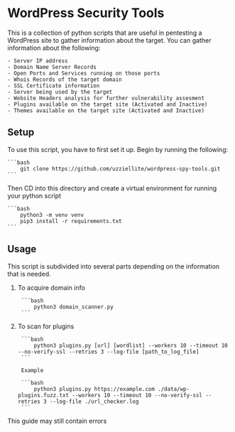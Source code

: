 # WordPress Security Tools

This is a collection of python scripts that are useful in pentesting a WordPress site to gather information about the target.
You can gather information about the following:

    - Server IP address
    - Domain Name Server Records
    - Open Ports and Services running on those ports
    - Whois Records of the target domain
    - SSL Certificate information
    - Server being used by the target
    - Website Headers analysis for further vulnerability assesment
    - Plugins available on the target site (Activated and Inactive)
    - Themes available on the target site (Activated and Inactive)

## Setup

To use this script, you have to first set it up. Begin by running the following:

    ```bash
        git clone https://github.com/uzziellite/wordpress-spy-tools.git
    ```
Then CD into this directory and create a virtual environment for running your python script

    ```bash
        python3 -m venv venv
        pip3 install -r requirements.txt
    ```

## Usage

This script is subdivided into several parts depending on the information that is needed.

1. To acquire domain info

        ```bash
            python3 domain_scanner.py
        ```

2. To scan for plugins

        ```bash
            python3 plugins.py [url] [wordlist] --workers 10 --timeout 10 --no-verify-ssl --retries 3 --log-file [path_to_log_file]
        ```

        Example

        ```bash
            python3 plugins.py https://example.com ./data/wp-plugins.fuzz.txt --workers 10 --timeout 10 --no-verify-ssl --retries 3 --log-file ./url_checker.log
        ```

This guide may still contain errors
